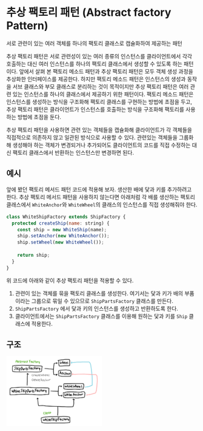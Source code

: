 # 추상 팩토리 패턴 (Abstract factory Pattern)
서로 관련이 있는 여러 객체를 하나의 팩토리 클래스로 캡슐화하여 제공하는 패턴   

추상 팩토리 패턴은 서로 관련성이 있는 여러 종류의 인스턴스를 클라이언트에서 각각 호출하는 대신 여러 인스턴스를 하나의 팩토리 클래스에서 생성할 수 있도록 하는 패턴이다. 앞에서 살펴 본 팩토리 메소드 패턴과 추상 팩토리 패턴은 모두 객체 생성 과정을 추상화한 인터페이스를 제공한다. 하지만 팩토리 메소드 패턴은 인스턴스의 생성과 동작을 서브 클래스와 부모 클래스로 분리하는 것이 목적이지만 추상 팩토리 패턴은 여러 관련 있는 인스턴스를 하나의 클래스에서 제공하기 위한 패턴이다. 팩토리 메소드 패턴은 인스턴스를 생성하는 방식을 구조화해 팩토리 클래스를 구현하는 방법에 초점을 두고, 추상 팩토리 패턴은 클라이언트가 인스턴스를 호출하는 방식을 구조화해 팩토리를 사용하는 방법에 초점을 둔다. 

추상 팩토리 패턴을 사용하면 관련 있는 객체들을 캡슐화해 클라이언트가 각 객체들을 직접적으로 의존하지 않고 일관된 방식으로 사용할 수 있다. 관련있는 객체들을 그룹화 해 생성해야 하는 객체가 변경되거나 추가되어도 클라이언트의 코드를 직접 수정하는 대신 팩토리 클래스에서 반환하는 인스턴스만 변경하면 된다.


## 예시   
앞에 봤던 팩토리 메서드 패턴 코드에 적용해 보자. 생산한 배에 닻과 키를 추가하려고 한다.
추상 팩토리 메서드 패턴을 사용하지 않는다면 아래처럼 각 배를 생산하는 팩토리 클래스에서 `WhiteAnchor`와 `WhiteWheel`의 클래스의 인스턴스를 직접 생성해줘야 한다.

```javascript
class WhiteShipFactory extends ShipFactory {
  protected createShip(name: string) {
    const ship = new WhiteShip(name);
    ship.setAnchor(new WhiteAnchor());
    ship.setWheel(new WhiteWheel());

    return ship;
  }
}
```
위 코드에 아래와 같이 추상 팩토리 패턴을 적용할 수 있다.    
1. 관련이 있는 객체를 묶을 팩토리 클래스를 생성한다. 여기서는 닻과 키가 배의 부품이라는 그룹으로 묶일 수 있으므로 `ShipPartsFactory` 클래스를 만든다.
2. `ShipPartsFactory` 에서  닻과 키의 인스턴스를 생성하고 반환하도록 한다.
3. 클라이언트에서는 `ShipPartsFactory` 클래스를 이용해 원하는 닻과 키를 `Ship` 클래스에 적용한다.

## 구조

<img src="./uml.jpeg" width="50%" />
